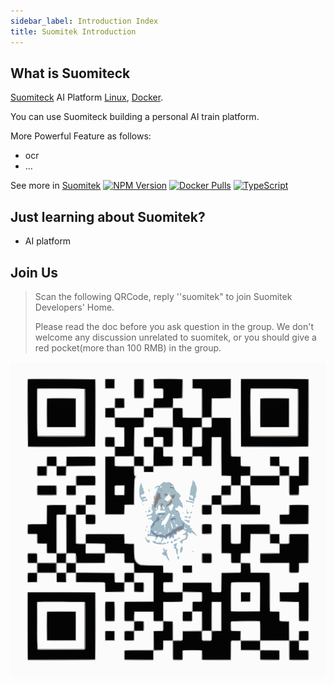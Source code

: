 ```yaml
---
sidebar_label: Introduction Index
title: Suomitek Introduction
---
```


## What is Suomiteck

[Suomiteck](https://github.com/suomitek/) 
AI Platform
[Linux](https://github.com/suomitek/athena-ai-service/actions),
[Docker](https://github.com/suomitek/athena-ai-service/actions).

You can use Suomiteck building a personal AI train platform.

More Powerful Feature as follows:

* ocr
* ...

See more in [Suomitek](https://github.com/suomitek/athena-ai-service)
[![NPM Version](https://badge.fury.io/js/suomitek.svg)](https://badge.fury.io/js/suomitek)
[![Docker Pulls](https://img.shields.io/docker/pulls/suomitek/suomitek.svg?maxAge=2592000)](https://hub.docker.com/r/suomitek/athena-ai-service/)
[![TypeScript](https://img.shields.io/badge/<%2F>-TypeScript-blue.svg)](https://www.typescriptlang.org/)

## Just learning about Suomitek?

* AI platform

## Join Us

> Scan the following QRCode, reply ''suomitek" to join Suomitek Developers' Home.
>
> Please read the doc before you ask question in the group. We don't welcome any discussion unrelated to suomitek, or you should give a red pocket\(more than 100 RMB\) in the group.

![Suomitek Developers' Home](../../static/img/suomitek-qrcode.svg)
